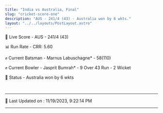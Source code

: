 ```yaml
---
title: "India vs Australia, Final"
slug: "cricket-score-one"
description: "AUS - 241/4 (43) - Australia won by 6 wkts."
layout: "../../layouts/PostLayout.astro"
---
```


🔴 Live Score - AUS - 241/4 (43)  

📊 Run Rate - CRR: 5.60  

✊ Current Batsman - Marnus Labuschagne* - 58(110)  

✊ Current Bowler - Jasprit Bumrah* - 9 Over 43 Run - 2 Wicket  

📑 Status - Australia won by 6 wkts

<br />

***

📝 Last Updated on : 11/19/2023, 9:22:14 PM

***

